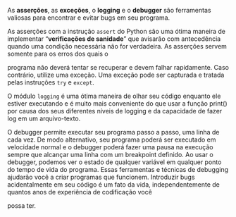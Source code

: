 As **asserções**, as **exceções**, o **logging** e o **debugger** são ferramentas valiosas para encontrar e evitar bugs em seu programa.

As asserções com a instrução `assert` do Python são uma ótima maneira de implementar “**verificações de sanidade**” que avisarão com antecedência quando uma condição necessária não for verdadeira. As asserções servem somente para os erros dos quais o

programa não deverá tentar se recuperar e devem falhar rapidamente. Caso contrário, utilize uma exceção. Uma exceção pode ser capturada e tratada pelas instruções `try` e `except`.

O módulo `logging` é uma ótima maneira de olhar seu código enquanto ele estiver executando e é muito mais conveniente do que usar a função print() por causa dos seus diferentes níveis de logging e da capacidade de fazer log em um arquivo-texto.

O debugger permite executar seu programa passo a passo, uma linha de cada vez. De modo alternativo, seu programa poderá ser executado em velocidade normal e o debugger poderá fazer uma pausa na execução sempre que alcançar uma linha com um breakpoint definido. Ao usar o debugger, podemos ver o estado de qualquer variável em qualquer ponto do tempo de vida do programa. Essas ferramentas e técnicas de debugging ajudarão você a criar programas que funcionem. Introduzir bugs acidentalmente em seu código é um fato da vida, independentemente de quantos anos de experiência de codificação você

possa ter.